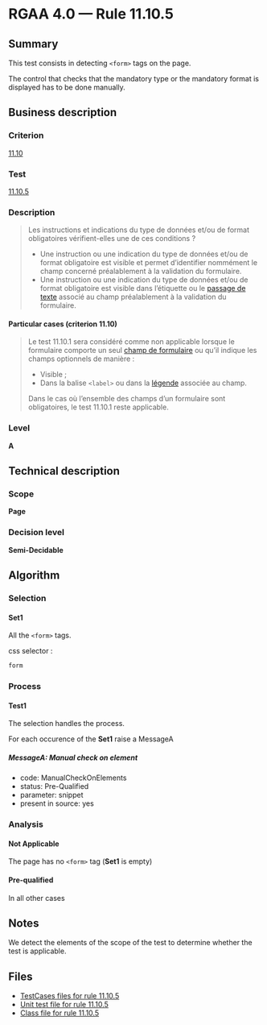 # RGAA 4.0 — Rule 11.10.5

## Summary

This test consists in detecting `<form>` tags on the page.

The control that checks that the mandatory type or the mandatory format 
is displayed has to be done manually.

## Business description

### Criterion

[11.10](https://www.numerique.gouv.fr/publications/rgaa-accessibilite/methode/criteres/#crit-11-10)

### Test

[11.10.5](https://www.numerique.gouv.fr/publications/rgaa-accessibilite/methode/criteres/#test-11-10-5)

### Description

> Les instructions et indications du type de données et/ou de format obligatoires vérifient-elles une de ces conditions ?
> 
> * Une instruction ou une indication du type de données et/ou de format obligatoire est visible et permet d’identifier nommément le champ concerné préalablement à la validation du formulaire.
> * Une instruction ou une indication du type de données et/ou de format obligatoire est visible dans l’étiquette ou le [passage de texte](https://www.numerique.gouv.fr/publications/rgaa-accessibilite/methode/glossaire/#passage-de-texte-lie-par-aria-labelledby-ou-aria-describedby) associé au champ préalablement à la validation du formulaire.

#### Particular cases (criterion 11.10)

> Le test 11.10.1 sera considéré comme non applicable lorsque le formulaire comporte un seul [champ de formulaire](https://www.numerique.gouv.fr/publications/rgaa-accessibilite/methode/glossaire/#champ-de-saisie-de-formulaire) ou qu’il indique les champs optionnels de manière :
> 
> * Visible ;
> * Dans la balise `<label>` ou dans la [légende](https://www.numerique.gouv.fr/publications/rgaa-accessibilite/methode/glossaire/#legende) associée au champ.
> 
> Dans le cas où l’ensemble des champs d’un formulaire sont obligatoires, le test 11.10.1 reste applicable.

### Level

**A**


## Technical description

### Scope

**Page**

### Decision level

**Semi-Decidable**


## Algorithm

### Selection

#### Set1

All the `<form>` tags. 

css selector :
```css
form
```

### Process

#### Test1

The selection handles the process.

For each occurence of the **Set1** raise a MessageA

##### MessageA: Manual check on element

- code: ManualCheckOnElements
- status: Pre-Qualified
- parameter: snippet
- present in source: yes

### Analysis

#### Not Applicable

The page has no `<form>` tag (**Set1** is empty)

#### Pre-qualified

In all other cases


## Notes

We detect the elements of the scope of the test 
to determine whether the test is applicable.

## Files

- [TestCases files for rule 11.10.5](https://gitlab.com/asqatasun/Asqatasun/-/tree/master/rules/rules-rgaa4.0/src/test/resources/testcases/rgaa40/Rgaa40Rule111005/)
- [Unit test file for rule 11.10.5](https://gitlab.com/asqatasun/Asqatasun/-/blob/master/rules/rules-rgaa4.0/src/test/java/org/asqatasun/rules/rgaa40/Rgaa40Rule111005Test.java)
- [Class file for rule 11.10.5](https://gitlab.com/asqatasun/Asqatasun/-/blob/master/rules/rules-rgaa4.0/src/main/java/org/asqatasun/rules/rgaa40/Rgaa40Rule111005.java)


